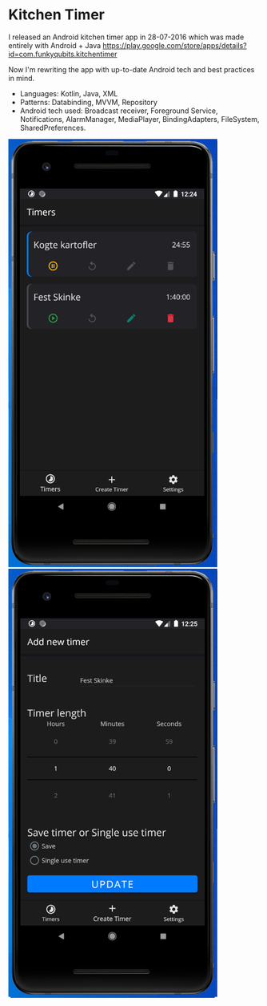 # Kitchen Timer

I released an Android kitchen timer app in 28-07-2016 which was made entirely with Android + Java
https://play.google.com/store/apps/details?id=com.funkyqubits.kitchentimer

Now I'm rewriting the app with up-to-date Android tech and best practices in mind.

- Languages: Kotlin, Java, XML
- Patterns: Databinding, MVVM, Repository
- Android tech used: Broadcast receiver, Foreground Service, Notifications, AlarmManager, MediaPlayer, BindingAdapters, FileSystem, SharedPreferences.

![showcase](https://github.com/kim-cv/KitchenTimer-Android/blob/master/showcase_01.png)
![showcase](https://github.com/kim-cv/KitchenTimer-Android/blob/master/showcase_02.png)
